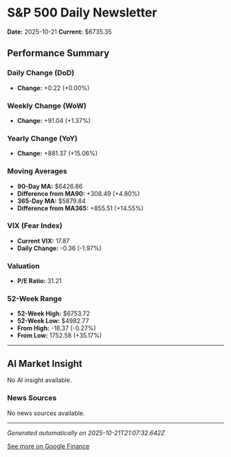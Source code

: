 # S&P 500 Daily Newsletter

**Date:** 2025-10-21
**Current:** $6735.35

## Performance Summary

### Daily Change (DoD)
- **Change:** +0.22 (+0.00%)

### Weekly Change (WoW)
- **Change:** +91.04 (+1.37%)

### Yearly Change (YoY)
- **Change:** +881.37 (+15.06%)

### Moving Averages
- **90-Day MA:** $6426.86
- **Difference from MA90:** +308.49 (+4.80%)
- **365-Day MA:** $5879.84
- **Difference from MA365:** +855.51 (+14.55%)

### VIX (Fear Index)
- **Current VIX:** 17.87
- **Daily Change:** -0.36 (-1.97%)

### Valuation
- **P/E Ratio:** 31.21

### 52-Week Range
- **52-Week High:** $6753.72
- **52-Week Low:** $4982.77
- **From High:** -18.37 (-0.27%)
- **From Low:** 1752.58 (+35.17%)

---

## AI Market Insight

No AI insight available.

### News Sources
No news sources available.

---

*Generated automatically on 2025-10-21T21:07:32.642Z*

[See more on Google Finance](https://www.google.com/finance/quote/.INX:INDEXSP)
